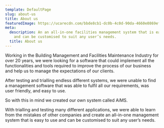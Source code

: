 ```yaml
---
template: DefaultPage
slug: about-us
title: About us
featuredImage: https://ucarecdn.com/bbde8cb1-dc0b-4c0d-90da-4660e0869ef5/
meta:
  description: An an all-in-one facilities management system that is easy to use
    and can be customised to suit any user’s needs.
  title: About us
---
```

Working in the Building Management and Facilities Maintenance Industry for over 20 years, we were looking for a software that could implement all the functionalities and tools required to improve the process of our business and help us to manage the expectations of our clients.

After testing and trialling endless different systems, we were unable to find a management software that was able to fulfil all our requirements, was user friendly, and easy to use.

So with this in mind we created our own system called AiMS.

With trialling and testing many different applications, we were able  to learn from the mistakes of other companies and create an all-in-one management system that is easy to use and can be customised to suit any user’s needs.